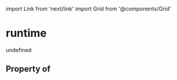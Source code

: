 import Link from 'next/link'
import Grid from '@components/Grid'

# runtime

undefined

## Property of



